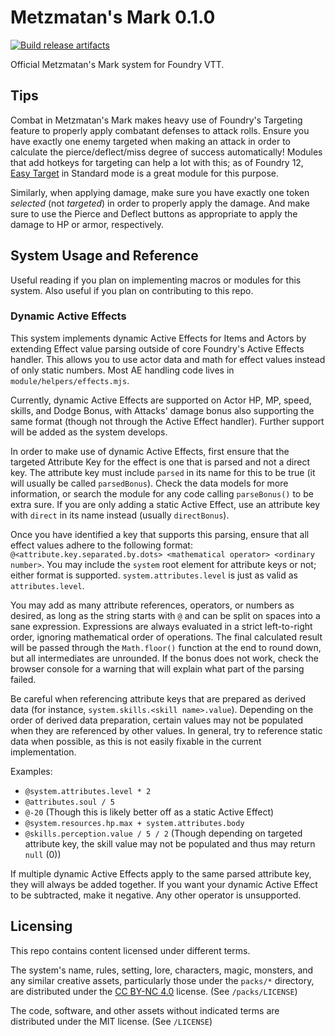 # Metzmatan's Mark 0.1.0

[![Build release artifacts](https://github.com/Mxblah/metzmatan/actions/workflows/release.yml/badge.svg)](https://github.com/Mxblah/metzmatan/actions/workflows/release.yml)

Official Metzmatan's Mark system for Foundry VTT.

## Tips

Combat in Metzmatan's Mark makes heavy use of Foundry's Targeting feature to properly apply combatant defenses to attack rolls. Ensure you have exactly one enemy targeted when making an attack in order to calculate the pierce/deflect/miss degree of success automatically! Modules that add hotkeys for targeting can help a lot with this; as of Foundry 12, [Easy Target](https://foundryvtt.com/packages/easy-target/) in Standard mode is a great module for this purpose.

Similarly, when applying damage, make sure you have exactly one token _selected_ (not _targeted_) in order to properly apply the damage. And make sure to use the Pierce and Deflect buttons as appropriate to apply the damage to HP or armor, respectively.

## System Usage and Reference

Useful reading if you plan on implementing macros or modules for this system. Also useful if you plan on contributing to this repo.

### Dynamic Active Effects

This system implements dynamic Active Effects for Items and Actors by extending Effect value parsing outside of core Foundry's Active Effects handler. This allows you to use actor data and math for effect values instead of only static numbers. Most AE handling code lives in `module/helpers/effects.mjs`.

Currently, dynamic Active Effects are supported on Actor HP, MP, speed, skills, and Dodge Bonus, with Attacks' damage bonus also supporting the same format (though not through the Active Effect handler). Further support will be added as the system develops.

In order to make use of dynamic Active Effects, first ensure that the targeted Attribute Key for the effect is one that is parsed and not a direct key. The attribute key must include `parsed` in its name for this to be true (it will usually be called `parsedBonus`). Check the data models for more information, or search the module for any code calling `parseBonus()` to be extra sure. If you are only adding a static Active Effect, use an attribute key with `direct` in its name instead (usually `directBonus`).

Once you have identified a key that supports this parsing, ensure that all effect values adhere to the following format: `@<attribute.key.separated.by.dots> <mathematical operator> <ordinary number>`. You may include the `system` root element for attribute keys or not; either format is supported. `system.attributes.level` is just as valid as `attributes.level`.

You may add as many attribute references, operators, or numbers as desired, as long as the string starts with `@` and can be split on spaces into a sane expression. Expressions are always evaluated in a strict left-to-right order, ignoring mathematical order of operations. The final calculated result will be passed through the `Math.floor()` function at the end to round down, but all intermediates are unrounded. If the bonus does not work, check the browser console for a warning that will explain what part of the parsing failed.

Be careful when referencing attribute keys that are prepared as derived data (for instance, `system.skills.<skill name>.value`). Depending on the order of derived data preparation, certain values may not be populated when they are referenced by other values. In general, try to reference static data when possible, as this is not easily fixable in the current implementation.

Examples:

* `@system.attributes.level * 2`
* `@attributes.soul / 5`
* `@-20` (Though this is likely better off as a static Active Effect)
* `@system.resources.hp.max + system.attributes.body`
* `@skills.perception.value / 5 / 2` (Though depending on targeted attribute key, the skill value may not be populated and thus may return `null` (0))

If multiple dynamic Active Effects apply to the same parsed attribute key, they will always be added together. If you want your dynamic Active Effect to be subtracted, make it negative. Any other operator is unsupported.

## Licensing

This repo contains content licensed under different terms.

The system's name, rules, setting, lore, characters, magic, monsters, and any similar creative assets, particularly those under the `packs/*` directory, are distributed under the [CC BY-NC 4.0](https://creativecommons.org/licenses/by-nc/4.0/) license. (See `/packs/LICENSE`)

The code, software, and other assets without indicated terms are distributed under the MIT license. (See `/LICENSE`)
